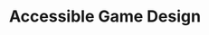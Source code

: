 ---
layout: default
category: session
id: accessible-game-design
title: Accessible Game Design
permalink: /schedule#accessible-game-design

day: Saturday
time: 1&colon;30pm - 2&colon;45pm
timeorder: 5
room: Rm. 803

---